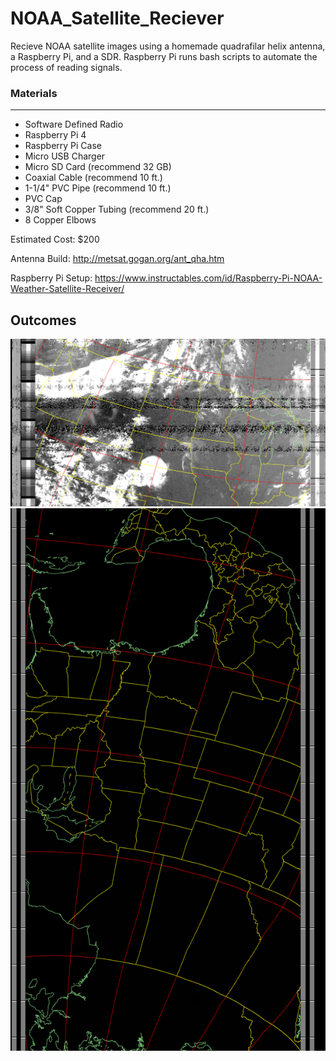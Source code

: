 # NOAA_Satellite_Reciever
Recieve NOAA satellite images using a homemade quadrafilar helix antenna, a Raspberry Pi, and a SDR. Raspberry Pi runs bash scripts to automate the process of reading signals. 

### Materials
------------------
- Software Defined Radio
- Raspberry Pi 4
- Raspberry Pi Case
- Micro USB Charger
- Micro SD Card (recommend 32 GB)
- Coaxial Cable (recommend 10 ft.)
- 1-1/4" PVC Pipe (recommend 10 ft.)
- PVC Cap
- 3/8" Soft Copper Tubing (recommend 20 ft.)
- 8 Copper Elbows

Estimated Cost: $200

Antenna Build: http://metsat.gogan.org/ant_qha.htm

Raspberry Pi Setup: https://www.instructables.com/id/Raspberry-Pi-NOAA-Weather-Satellite-Receiver/

## Outcomes

![alt text](https://github.com/thomasmcg77/NOAA_Satellite_Reciever/blob/master/NOAA1520200712-200928.png)
![alt text](https://github.com/thomasmcg77/NOAA_Satellite_Reciever/blob/master/NOAA1520200712-200928-map.png)
